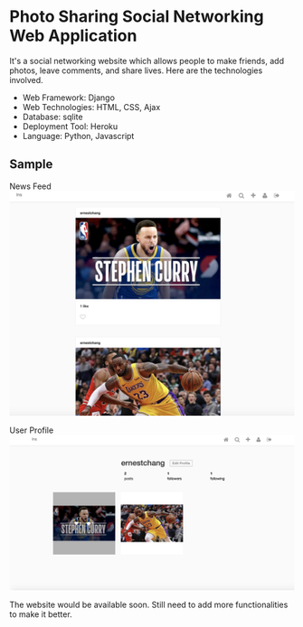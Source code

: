 # Photo Sharing Social Networking Web Application
It's a social networking website which allows people to make friends, add photos, leave comments, and share lives. Here are the technologies involved.
* Web Framework: Django
* Web Technologies: HTML, CSS, Ajax
* Database: sqlite
* Deployment Tool: Heroku
* Language: Python, Javascript

## Sample
News Feed 
![Image](https://github.com/changyc14/insta/blob/master/misc/sample2.png)

User Profile
![Image_Profile](https://github.com/changyc14/insta/blob/master/misc/sample.png)

The website would be available soon. Still need to add more functionalities to make it better.
